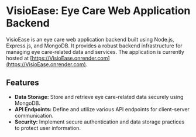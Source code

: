 # VisioEase: Eye Care Web Application Backend

VisioEase is an eye care web application backend built using Node.js, Express.js, and MongoDB. It provides a robust backend infrastructure for managing eye care-related data and services. The application is currently hosted at [https://VisioEase.onrender.com](https://VisioEase.onrender.com).

## Features

- **Data Storage:** Store and retrieve eye care-related data securely using MongoDB.
- **API Endpoints:** Define and utilize various API endpoints for client-server communication.
- **Security:** Implement secure authentication and data storage practices to protect user information.
